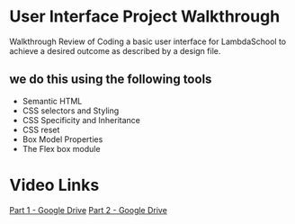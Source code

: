 # User Interface Project Walkthrough
Walkthrough Review of Coding a basic user interface for LambdaSchool to achieve a desired outcome as described by a design file.

## we do this using the following tools
* Semantic HTML
* CSS selectors and Styling 
* CSS Specificity and Inheritance
* CSS reset
* Box Model Properties
* The Flex box module 

# Video Links

[Part 1 - Google Drive](https://drive.google.com/open?id=12-WqYczFCMeIfdR_FuBT3hZ-EgRIBsV2)
[Part 2 - Google Drive](https://drive.google.com/open?id=17dFSLW-k-HcySZ4ox71DhmNr5b3v3td6)